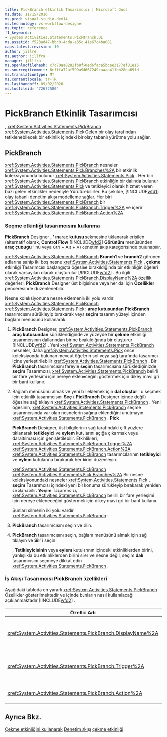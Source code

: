 ```yaml
---
title: PickBranch etkinlik Tasarımcısı | Microsoft Docs
ms.date: 11/15/2016
ms.prod: visual-studio-dev14
ms.technology: vs-workflow-designer
ms.topic: reference
f1_keywords:
- System.Activities.Statements.PickBranch.UI
ms.assetid: f523ad47-bbc0-4cda-a35c-41e67c4ba081
caps.latest.revision: 10
author: jillre
ms.author: jillfra
manager: jillfra
ms.openlocfilehash: c7c70aa8282fb8f50ed6faca5bcee3177ef81e15
ms.sourcegitcommit: 6cfffa72af599a9d667249caaaa411bb28ea69fd
ms.translationtype: MT
ms.contentlocale: tr-TR
ms.lasthandoff: 09/02/2020
ms.locfileid: "72672580"
---
```

# <a name="pickbranch-activity-designer"></a>PickBranch Etkinlik Tasarımcısı
, <xref:System.Activities.Statements.PickBranch> <xref:System.Activities.Statements.Pick> Gelen bir olay tarafından tetiklenebilecek bir etkinlik içindeki bir olay tabanlı yürütme yolu sağlar.

## <a name="pickbranch"></a>PickBranch
 <xref:System.Activities.Statements.PickBranch> nesneler <xref:System.Activities.Statements.Pick.Branches%2A> bir etkinlik koleksiyonunda bulunur <xref:System.Activities.Statements.Pick> . Her biri <xref:System.Activities.Statements.PickBranch> etkinliğin bir dalında bulunur <xref:System.Activities.Statements.Pick> ve tetikleyici olarak hizmet veren bazı gelen etkinlikler nedeniyle Yürütülebilirler. Bu şekilde, [!INCLUDE[wfd1](../includes/wfd1-md.md)] olay tabanlı denetim akışı modelleme sağlar. Her biri <xref:System.Activities.Statements.PickBranch> bir <xref:System.Activities.Statements.PickBranch.Trigger%2A> ve içerir <xref:System.Activities.Statements.PickBranch.Action%2A> .

### <a name="how-to-use-the-pick-activity-designer"></a>Seçme etkinliği tasarımcısını kullanma
 **PickBranch** Designer **, ' ın**araç **kutusu** sekmesine tıklanarak erişilen (alternatif olarak, **Control Flow** [!INCLUDE[wfd2](../includes/wfd2-md.md)] **Görünüm** menüsünden **araç çubuğu** ' nu veya Ctrl + Alt + X) denetim akış kategorisinde bulunabilir.

 <xref:System.Activities.Statements.PickBranch> **Branch1** ve **branch2** görünen adlarına sahip iki boş nesne <xref:System.Activities.Statements.Pick> , **çekme** etkinliği Tasarımcısı başlangıçta öğesine bırakıldığında bir etkinliğin öğeleri olarak varsayılan olarak oluşturulur [!INCLUDE[wfd2](../includes/wfd2-md.md)] . Bu ilgili <xref:System.Activities.Statements.PickBranch.DisplayName%2A> özellik değerleri, **PickBranch** Designer üst bilgisinde veya her dal için **Özellikler** penceresinde düzenlenebilir.

 Nesne koleksiyonuna nesne eklemenin iki yolu vardır <xref:System.Activities.Statements.PickBranch> <xref:System.Activities.Statements.Pick> : **araç kutusundan** **PickBranch** tasarımcısını sürükleyip bırakarak veya **seçim** tasarım yüzeyi içinden bağlam menüsünü kullanarak:

1. **PickBranch** Designer, <xref:System.Activities.Statements.PickBranch> **araç kutusundan** sürüklendiğinde ve yüzeyde bir **çekme** etkinliği tasarımcısının dallarından birine bırakıldığında bir oluşturur [!INCLUDE[wfd2](../includes/wfd2-md.md)] . Yeni <xref:System.Activities.Statements.PickBranch> nesneler, daha <xref:System.Activities.Statements.Pick> önce koleksiyonda bulunan mevcut öğelerin sol veya sağ tarafında tasarımcı içine yerleştirilebilir <xref:System.Activities.Statements.PickBranch> . Bir **PickBranch** tasarımcısını fareyle **seçim** tasarımcısına sürüklediğinizde, **seçim** Tasarımcısı, <xref:System.Activities.Statements.PickBranch> belirli bir fare yerleşimi için nereye ekleneceğini göstermek için dikey mavi gri bir bant kullanır.

2. Bağlam menüsünü almak ve yeni bir eklemek için **dal oluştur** ' u seçmek için etkinlik tasarımcısını **Seç** ( **PickBranch** Designer içinde değil) öğesine sağ tıklayın <xref:System.Activities.Statements.PickBranch> . Yeni öğesinin, <xref:System.Activities.Statements.PickBranch> seçme tasarımcısında var olan nesnelerin sağına eklendiğini unutmayın <xref:System.Activities.Statements.PickBranch> . **Pick**

   **PickBranch** Designer, üst bilgilerinin sağ tarafındaki çift yüzlere tıklanarak **tetikleyici** ve **eylem** kutularını açığa çıkarmak veya daraltılması için genişletilebilir. Etkinlikleri, <xref:System.Activities.Statements.PickBranch.Trigger%2A> <xref:System.Activities.Statements.PickBranch.Action%2A> <xref:System.Activities.Statements.PickBranch> tasarımcılarının **tetikleyici** ve **eylem** kutularına bırakarak her birini düzenleyin.

   <xref:System.Activities.Statements.PickBranch> <xref:System.Activities.Statements.Pick.Branches%2A> Bir nesne koleksiyonundaki nesneler <xref:System.Activities.Statements.Pick> , **seçim** Tasarımcısı içindeki yeni bir konuma sürükleyip bırakarak yeniden sıralanabilir. **Seçim** Tasarımcısı, <xref:System.Activities.Statements.PickBranch> belirli bir fare yerleşimi için nereye ekleneceğini göstermek için dikey mavi gri bir bant kullanır.

   Şunları silmenin iki yolu vardır <xref:System.Activities.Statements.PickBranch> :

3. **PickBranch** tasarımcısını seçin ve silin.

4. **PickBranch** tasarımcısını seçin, bağlam menüsünü almak için sağ tıklayın ve **Sil**' i seçin.

   , **Tetikleyicisinin** veya **eylem** kutularının içindeki etkinliklerden birini, yanlışlıkla bu etkinliklerden birini siler ve nesne değil, seçim **dalı** tasarımcısını seçmeye dikkat edin <xref:System.Activities.Statements.PickBranch> .

### <a name="pickbranch-properties-in-the-workflow-designer"></a>İş Akışı Tasarımcısı PickBranch özellikleri
 Aşağıdaki tabloda en yararlı <xref:System.Activities.Statements.PickBranch> Özellikler gösterilmektedir ve içinde bunların nasıl kullanılacağı açıklanmaktadır [!INCLUDE[wfd2](../includes/wfd2-md.md)] .

|Özellik Adı|Gerekli|Kullanım|
|-------------------|--------------|-----------|
|<xref:System.Activities.Statements.PickBranch.DisplayName%2A>|Yanlış|**PickBranch** tasarımcısının üst bilgisinde görünen kolay ad. Varsayılan değer daldır.<br /><br /> <xref:System.Activities.Activity.DisplayName%2A>Kesinlikle gerekli olmasa da, bir tane kullanmak en iyi uygulamadır.|
|<xref:System.Activities.Statements.PickBranch.Trigger%2A>|Doğru|Her biri <xref:System.Activities.Statements.PickBranch> <xref:System.Activities.Statements.PickBranch.Trigger%2A> , çağırabilen bir eylem içerir <xref:System.Activities.Statements.PickBranch.Action%2A> .|
|<xref:System.Activities.Statements.PickBranch.Action%2A>|Yanlış|Her biri <xref:System.Activities.Statements.PickBranch> <xref:System.Activities.Statements.PickBranch.Action%2A> tetikleniyorsa yürütülen bir içerir.|

## <a name="see-also"></a>Ayrıca Bkz.
 [Çekme etkinliğini kullanarak](https://msdn.microsoft.com/library/b89be812-a247-4025-b0e3-ffb20db027a6) [Denetim akışı](../workflow-designer/control-flow-activity-designers.md) [çekme etkinliği](https://msdn.microsoft.com/library/b3e49b7f-0285-4720-8c09-11ae18f0d53e)